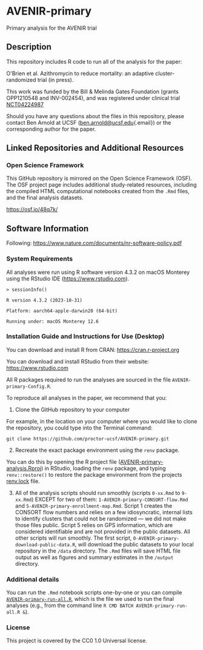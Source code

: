 # AVENIR-primary

Primary analysis for the AVENIR trial

## Description 

This repository includes R code to run all of the analysis for the paper:

O'Brien et al. Azithromycin to reduce mortality: an adaptive cluster-randomized trial (in press).

This work was funded by the Bill & Melinda Gates Foundation (grants OPP1210548 and INV-002454), and was registered under clinical trial [NCT04224987](https://classic.clinicaltrials.gov/ct2/show/NCT04224987)

Should you have any questions about the files in this repository, please contact Ben Arnold at UCSF ([ben.arnold\@ucsf.edu](mailto:ben.arnold@ucsf.edu){.email}) or the corresponding author for the paper.

## Linked Repositories and Additional Resources

### Open Science Framework

This GitHub repository is mirrored on the Open Science Framework (OSF). The OSF project page includes additional study-related resources, including the compiled HTML computational notebooks created from the `.Rmd` files, and the final analysis datasets.

<https://osf.io/48q7k/>

## Software Information

Following: <https://www.nature.com/documents/nr-software-policy.pdf>

### System Requirements

All analyses were run using R software version 4.3.2 on macOS Monterey using the RStudio IDE (<https://www.rstudio.com>).

`> sessionInfo()`

`R version 4.3.2 (2023-10-31)`

`Platform: aarch64-apple-darwin20 (64-bit)`

`Running under: macOS Monterey 12.6`

### Installation Guide and Instructions for Use (Desktop)

You can download and install R from CRAN: <https://cran.r-project.org>

You can download and install RStudio from their website: <https://www.rstudio.com>

All R packages required to run the analyses are sourced in the file `AVENIR-primary-Config.R`.

To reproduce all analyses in the paper, we recommend that you:

1.  Clone the GitHub repository to your computer

For example, in the location on your computer where you would like to clone the repository, you could type into the Terminal command:

`git clone https://github.com/proctor-ucsf/AVENIR-primary.git`

2.  Recreate the exact package environment using the `renv` package.

You can do this by opening the R project file ([AVENIR-primary-analysis.Rproj](https://github.com/proctor-ucsf/AVENIR-primary/blob/main/AVENIR-primary.Rproj)) in RStudio, loading the `renv` package, and typing `renv::restore()` to restore the package environment from the projects [renv.lock](https://github.com/proctor-ucsf/AVENIR-primary/blob/main/renv.lock) file.

3.  All of the analysis scripts should run smoothly (scripts `0-xx.Rmd` to `9-xx.Rmd`) EXCEPT for two of them: `1-AVENIR-primary-CONSORT-flow.Rmd` and `5-AVENIR-primary-enrollment-map.Rmd`. Script 1 creates the CONSORT flow numbers and relies on a few idiosyncratic, internal lists to identify clusters that could not be randomized — we did not make those files public. Script 5 relies on GPS information, which are considered identifiable and are not provided in the public datasets. All other scripts will run smoothly. The first script, `0-AVENIR-primary-download-public-data.R`, will download the public datasets to your local repository in the `/data` directory.  The `.Rmd` files will save HTML file output as well as figures and summary estimates in the `/output` directory.

### Additional details

You can run the `.Rmd` notebook scripts one-by-one or you can compile [`AVENIR-primary-run-all.R`](https://github.com/proctor-ucsf/AVENIR-primary/blob/main/R/AVENIR-primary-run-all.R), which is the file we used to run the final analyses (e.g., from the command line `R CMD BATCH AVENIR-primary-run-all.R &`).

### License

This project is covered by the CC0 1.0 Universal license.